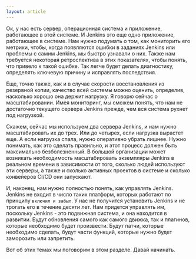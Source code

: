 ```yaml
---
layout: article
---
```

Ок, у нас есть сервер, операционная система и приложение, работающее в этой системе. И Jenkins это еще одно приложение, работающее в системе. Нам нужно подумать о том, как мониторить его метрики, чтобы, когда появляются ошибки в заданиях Jenkins или проблемы с самим Jenkins, мы быстро узнавали о них. Также нам требуется некоторая ретроспектива в этих показателях, чтобы понять, что привело к такой ошибке. Так легче будет делать диагностику, определять ключевую причину и исправлять последствия.

Еще, точно также, как и в случае скорости восстановления из резервной копии, качество всей системы можно оценить, определив, насколько хорошо она держит нагрузку. Я говорю сейчас о масштабировании. Имея мониторинг, мы сможем понять, что нам не достаточно текущего сервера Jenkins прежде, чем вся система рухнет под нагрузкой.

Скажем, сейчас мы используем два сервера Jenkins, и нам нужно масштабировать их до трех. Или до четырех, если нагрузка вырастет еще. А если нагрузка спала, нужно оперативно убрать лишнее. Нужно понимать, как это сделать правильно, и этот процесс должен быть максимально безболезненный. В большой организации может возникать необходимость масштабировать экземпляры Jenkins в реальном времени в зависимости от того, сколько людей используют эти серверы, а также и сколько активных проектов в системе и сколько конвейеров CI/CD они запускают.

И, наконец, нам нужно полностью понять, как управлять Jenkins. Jenkins не входит в число таких платформ, которых работают по принципу `включил и забыл`. У нас не получится установить Jenkins и не трогать его в течение десяти лет. Нам придется управлять им, поскольку Jenkins - это подвижная система, и она находится в развитии. Будут обновления самого как самого движка, так и плагинов, которые необходимо будет произвести. Будут патчи, которые необходимо сделать, будут части функций, которые нужно будет заморозить или запретить.

Вот об этих темах мы поговорим в этом разделе. Давай начинать.

